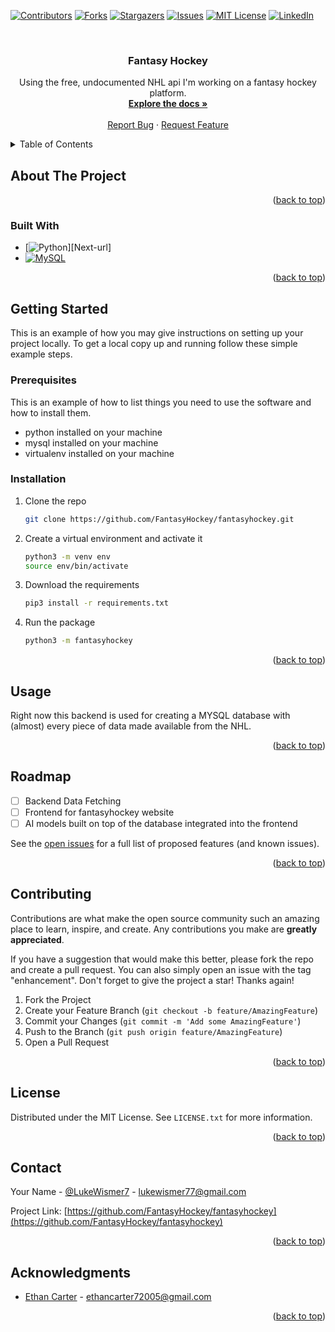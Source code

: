 <!-- PROJECT SHIELDS -->
<!--
*** I'm using markdown "reference style" links for readability.
*** Reference links are enclosed in brackets [ ] instead of parentheses ( ).
*** See the bottom of this document for the declaration of the reference variables
*** for contributors-url, forks-url, etc. This is an optional, concise syntax you may use.
*** https://www.markdownguide.org/basic-syntax/#reference-style-links
-->
[![Contributors][contributors-shield]][contributors-url]
[![Forks][forks-shield]][forks-url]
[![Stargazers][stars-shield]][stars-url]
[![Issues][issues-shield]][issues-url]
[![MIT License][license-shield]][license-url]
[![LinkedIn][linkedin-shield]][linkedin-url]



<!-- PROJECT LOGO -->
<br />
<h3 align="center">Fantasy Hockey</h3>

  <p align="center">
    Using the free, undocumented NHL api I'm working on a fantasy hockey platform.  
    <br />
    <a href="https://github.com/FantasyHockey/fantasyhockey"><strong>Explore the docs »</strong></a>
    <br />
    <br />
    <a href="https://github.com/FantasyHockey/fantasyhockey/issues/new?labels=bug&template=bug-report---.md">Report Bug</a>
    ·
    <a href="https://github.com/FantasyHockey/fantasyhockey/issues/new?labels=enhancement&template=feature-request---.md">Request Feature</a>
  </p>
</div>



<!-- TABLE OF CONTENTS -->
<details>
  <summary>Table of Contents</summary>
  <ol>
    <li>
      <a href="#about-the-project">About The Project</a>
      <ul>
        <li><a href="#built-with">Built With</a></li>
      </ul>
    </li>
    <li>
      <a href="#getting-started">Getting Started</a>
      <ul>
        <li><a href="#prerequisites">Prerequisites</a></li>
        <li><a href="#installation">Installation</a></li>
      </ul>
    </li>
    <li><a href="#usage">Usage</a></li>
    <li><a href="#roadmap">Roadmap</a></li>
    <li><a href="#contributing">Contributing</a></li>
    <li><a href="#license">License</a></li>
    <li><a href="#contact">Contact</a></li>
    <li><a href="#acknowledgments">Acknowledgments</a></li>
  </ol>
</details>



<!-- ABOUT THE PROJECT -->
## About The Project

<p align="right">(<a href="#readme-top">back to top</a>)</p>



### Built With

* [![Python][Python.com]][Next-url]
* [![MySQL][MySql.com]][MySql-url]

<p align="right">(<a href="#readme-top">back to top</a>)</p>



<!-- GETTING STARTED -->
## Getting Started

This is an example of how you may give instructions on setting up your project locally.
To get a local copy up and running follow these simple example steps.

### Prerequisites

This is an example of how to list things you need to use the software and how to install them.
* python installed on your machine
* mysql installed on your machine
* virtualenv installed on your machine
  

### Installation

1. Clone the repo
   ```sh
   git clone https://github.com/FantasyHockey/fantasyhockey.git
   ```
2. Create a virtual environment and activate it
   ```sh
   python3 -m venv env
   source env/bin/activate
   ```
3. Download the requirements
   ```sh
   pip3 install -r requirements.txt
   ```
4. Run the package
   ```sh
   python3 -m fantasyhockey
   ```

<p align="right">(<a href="#readme-top">back to top</a>)</p>



<!-- USAGE EXAMPLES -->
## Usage

Right now this backend is used for creating a MYSQL database with (almost) every piece of data made available from the NHL. 

<p align="right">(<a href="#readme-top">back to top</a>)</p>



<!-- ROADMAP -->
## Roadmap

- [ ] Backend Data Fetching
- [ ] Frontend for fantasyhockey website
- [ ] AI models built on top of the database integrated into the frontend

See the [open issues](https://github.com/FantasyHockey/fantasyhockey/issues) for a full list of proposed features (and known issues).

<p align="right">(<a href="#readme-top">back to top</a>)</p>



<!-- CONTRIBUTING -->
## Contributing

Contributions are what make the open source community such an amazing place to learn, inspire, and create. Any contributions you make are **greatly appreciated**.

If you have a suggestion that would make this better, please fork the repo and create a pull request. You can also simply open an issue with the tag "enhancement".
Don't forget to give the project a star! Thanks again!

1. Fork the Project
2. Create your Feature Branch (`git checkout -b feature/AmazingFeature`)
3. Commit your Changes (`git commit -m 'Add some AmazingFeature'`)
4. Push to the Branch (`git push origin feature/AmazingFeature`)
5. Open a Pull Request

<p align="right">(<a href="#readme-top">back to top</a>)</p>



<!-- LICENSE -->
## License

Distributed under the MIT License. See `LICENSE.txt` for more information.

<p align="right">(<a href="#readme-top">back to top</a>)</p>



<!-- CONTACT -->
## Contact

Your Name - [@LukeWismer7](https://twitter.com/LukeWismer7) - lukewismer77@gmail.com

Project Link: [https://github.com/FantasyHockey/fantasyhockey](https://github.com/FantasyHockey/fantasyhockey)

<p align="right">(<a href="#readme-top">back to top</a>)</p>



<!-- ACKNOWLEDGMENTS -->
## Acknowledgments

* [Ethan Carter](https://github.com/ethancarter7) - ethancarter72005@gmail.com

<p align="right">(<a href="#readme-top">back to top</a>)</p>


<!-- MARKDOWN LINKS & IMAGES -->
<!-- https://www.markdownguide.org/basic-syntax/#reference-style-links -->
[contributors-shield]: https://img.shields.io/github/contributors/FantasyHockey/fantasyhockey.svg?style=for-the-badge
[contributors-url]: https://github.com/FantasyHockey/fantasyhockey/graphs/contributors
[forks-shield]: https://img.shields.io/github/forks/FantasyHockey/fantasyhockey.svg?style=for-the-badge
[forks-url]: https://github.com/FantasyHockey/fantasyhockey/network/members
[stars-shield]: https://img.shields.io/github/stars/FantasyHockey/fantasyhockey.svg?style=for-the-badge
[stars-url]: https://github.com/FantasyHockey/fantasyhockey/stargazers
[issues-shield]: https://img.shields.io/github/issues/FantasyHockey/fantasyhockey.svg?style=for-the-badge
[issues-url]: https://github.com/FantasyHockey/fantasyhockey/issues
[license-shield]: https://img.shields.io/github/license/FantasyHockey/fantasyhockey.svg?style=for-the-badge
[license-url]: https://github.com/FantasyHockey/fantasyhockey/blob/master/LICENSE.txt
[linkedin-shield]: https://img.shields.io/badge/-LinkedIn-black.svg?style=for-the-badge&logo=linkedin&colorB=555
[linkedin-url]: https://www.markdownguide.org/basic-syntax/#reference-style-links
[product-screenshot]: images/screenshot.png
[Python.com]: https://img.shields.io/badge/python-3670A0?style=for-the-badge&logo=python&logoColor=ffdd54
[Python-url]: https://www.python.org/
[MySql.com]: https://shields.io/badge/MySQL-lightgrey?logo=mysql&style=plastic&logoColor=white&labelColor=blue
[MySql-url]: https://www.mysql.com/
